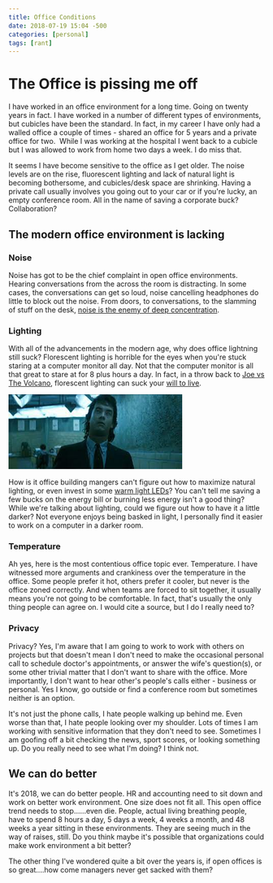 ```yaml
---
title: Office Conditions
date: 2018-07-19 15:04 -500
categories: [personal]
tags: [rant]
---
```


# The Office is pissing me off

I have worked in an office environment for a long time. Going on twenty years in fact. I have worked in a number of different types of environments, but cubicles have been the standard. In fact, in my career I have only had a walled office a couple of times - shared an office for 5 years and a private office for two.  While I was working at the hospital I went back to a cubicle but I was allowed to work from home two days a week. I do miss that.

It seems I have become sensitive to the office as I get older. The noise levels are on the rise, fluorescent lighting and lack of natural light is becoming bothersome, and cubicles/desk space are shrinking. Having a private call usually involves you going out to your car or if you're lucky, an empty conference room. All in the name of saving a corporate buck? Collaboration?

## The modern office environment is lacking
### Noise

Noise has got to be the chief complaint in open office environments. Hearing conversations from the across the room is distracting. In some cases, the conversations can get so loud, noise cancelling headphones do little to block out the noise. From doors, to conversations, to the slamming of stuff on the desk, [noise is the enemy of deep concentration](https://www.forbes.com/sites/sarahlandrum/2016/10/25/how-to-cope-with-the-most-dreaded-part-of-work/#19585d555d9e).

### Lighting

With all of the advancements in the modern age, why does office lightning still suck? Florescent lighting is horrible for the eyes when you're stuck staring at a computer monitor all day. Not that the computer monitor is all that great to stare at for 8 plus hours a day. In fact, in a throw back to [Joe vs The Volcano](https://en.wikipedia.org/wiki/Joe_Versus_the_Volcano), florescent lighting can suck your [will to live](https://www.fastcompany.com/3005976/your-offices-fluorescent-lights-really-are-draining-your-will-work).

[![bad office](/assets/images/joe-volcano.jpeg)](https://www.youtube.com/watch?v=-AYUB3tQs80)

How is it office building mangers can't figure out how to maximize natural lighting, or even invest in some [warm light LEDs](https://www.earthtronics.com/increase-worker-happiness-productivity-led-lighting-upgrade/)? You can't tell me saving a few bucks on the energy bill or burning less energy isn't a good thing? While we're talking about lighting, could we figure out how to have it a little darker? Not everyone enjoys being basked in light, I personally find it easier to work on a computer in a darker room.

### Temperature

Ah yes, here is the most contentious office topic ever. Temperature. I have witnessed more arguments and crankiness over the temperature in the office. Some people prefer it hot, others prefer it cooler, but never is the office zoned correctly. And when teams are forced to sit together, it usually means you're not going to be comfortable. In fact, that's usually the only thing people can agree on. I would cite a source, but I do I really need to?

### Privacy

Privacy? Yes, I'm aware that I am going to work to work with others on projects but that doesn't mean I don't need to make the occasional personal call to schedule doctor's appointments, or answer the wife's question(s), or some other trivial matter that I don't want to share with the office. More importantly, I don't want to hear other's people's calls either - business or personal. Yes I know, go outside or find a conference room but sometimes neither is an option.

It's not just the phone calls, I hate people walking up behind me. Even worse than that, I hate people looking over my shoulder. Lots of times I am working with sensitive information that they don't need to see. Sometimes I am goofing off a bit checking the news, sport scores, or looking something up. Do you really need to see what I'm doing? I think not.

## We can do better

It's 2018, we can do better people. HR and accounting need to sit down and work on better work environment. One size does not fit all. This open office trend needs to stop......even die. People, actual living breathing people, have to spend 8 hours a day, 5 days a week, 4 weeks a month, and 48 weeks a year sitting in these environments. They are seeing much in the way of raises, still. Do you think maybe it's possible that organizations could make work environment a bit better?

The other thing I've wondered quite a bit over the years is, if open offices is so great....how come managers never get sacked with them?